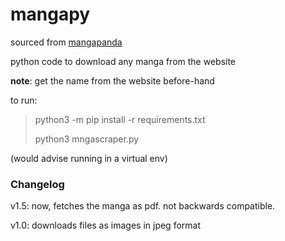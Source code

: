 # mangapy

sourced from [mangapanda](http://www.mangapanda.com)

python code to download any manga from the website

**note**: get the name from the website before-hand

to run: 

> python3 -m pip install -r requirements.txt
>
> python3 mngascraper.py

(would advise running in a virtual env)

### Changelog

v1.5: now, fetches the manga as pdf. not backwards compatible.

v1.0: downloads files as images in jpeg format
